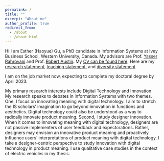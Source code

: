 ```yaml
---
permalink: /
title: ""
excerpt: "About me"
author_profile: true
redirect_from: 
  - /about
  - /about.html
---
```


Hi I am Esther (Haoyue) Gu, a PhD candidate in Information Systems at Ivey Business School, Western University, Canada. My advisors are Prof. [Yasser Rahrovani](https://www.ivey.uwo.ca/faculty/directory/yasser-rahrovani/) and Prof. [Robert Austin](https://www.ivey.uwo.ca/faculty/directory/rob-austin/). My [CV can be found here](https://uwoca-my.sharepoint.com/:b:/g/personal/hgu53_uwo_ca/ETNHhCey1AJPrmg9CJAEVlkB5BJm2pEOt9o52SGjHliDKA?e=XogCMg). Here are my [research statement](https://uwoca-my.sharepoint.com/:w:/g/personal/hgu53_uwo_ca/EabMCwY9b3dCuJvsC5j4sKMBEZJQLIQuXXddlyBEG_XKOg?e=MzXJzN), [teaching statement](https://uwoca-my.sharepoint.com/:w:/g/personal/hgu53_uwo_ca/EeIqwPIhPttMt3Ivw26G8sEBtSf3KYBj_HMCz7VzYAE5kg?e=z4uwUZ), and [diversity statement](https://uwoca-my.sharepoint.com/:w:/g/personal/hgu53_uwo_ca/EeIEtHatDyZMjXAj7XUBb9UBdtbnnxjRQ-Lb0E-Frd8mww?e=eR8m4d).

I am on the job market now, expecting to complete my doctoral degree by April 2023. 

My primary research interests include Digital Technology and Innovation. My research speaks to debates in Information Systems with two themes. One, I focus on innovating meaning with digital technology. I aim to stretch the IS scholars’ imagination to go beyond innovation in functions and aesthetics. Digital technology could also be understood as a way to radically innovate product meaning. Second, I study designer innovation. When it comes to innovating meaning with digital technology, designers are not passive implementers of user feedback and expectorations. Rather, designers may envision an innovative product meaning and proactively influence users’ interpretations of product meaning with digital technology. I take a designer-centric perspective to study innovation with digital technology in product meaning. I use qualitative case studies in the context of electric vehicles in my thesis. 
